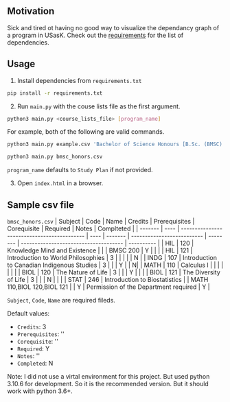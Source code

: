 ## Motivation

Sick and tired ot having no good way to visualize the dependancy graph of a program in USasK. Check out the [requirements](requirements.txt) for the list of dependencies.

## Usage

1.  Install dependencies from `requirements.txt`

```bash
pip install -r requirements.txt
```

2.  Run `main.py` with the couse lists file as the first argument.

```bash
python3 main.py <course_lists_file> [program_name]
```

For example, both of the following are valid commands.

```bash
python3 main.py example.csv 'Bachelor of Science Honours [B.Sc. (BMSC) Honours]'

python3 main.py bmsc_honors.csv
```

`program_name` defaults to `Study Plan` if not provided.

3. Open `index.html` in a browser.

## Sample csv file

`bmsc_honors.csv`
| Subject | Code | Name | Credits | Prerequisites | Corequisite | Required | Notes | Complteted |
| ------- | ---- | ------------------------------------------- | ---- | ------- | -------------------------- | -------- | ------------------------------------- | ---------- |
| HIL | 120 | Knowledge Mind and Existence | | | BMSC 200 | Y | | |
| HIL | 121 | Introduction to World Philosophies | 3 | | | | | N |
| INDG | 107 | Introduction to Canadian Indigenous Studies | 3 | | | Y | | N|
| MATH | 110 | Calculus I | | | | | | |
| BIOL | 120 | The Nature of Life | 3 | | | Y | | |
| BIOL | 121 | The Diversity of Life | 3 | | | N | | |
| STAT | 246 | Introduction to Biostatistics | | MATH 110,BIOL 120,BIOL 121 | | Y | Permission of the Department required | Y |

`Subject`, `Code`, `Name` are required fileds.

Default values:

- `Credits`: 3
- `Prerequisites`: ''
- `Corequisite`: ''
- `Required`: Y
- `Notes`: ''
- `Completed`: N

Note: I did not use a virtal environment for this project. But used python 3.10.6 for development. So it is the recommended version. But it should work with python 3.6+.
